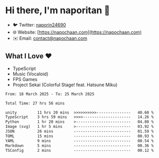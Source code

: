 # Hi there, I'm naporitan 👋

- 🐦 Twitter: [naporin24690](https://twitter.com/naporin24690)
- 🌐 Website: [https://napochaan.com](https://napochaan.com)
- ✉️ Email: [contact@napochaan.com](mailto:contact@napochaan.com)

## What I Love ❤️
- TypeScript
- Music (Vocaloid)
- FPS Games
- Project Sekai (Colorful Stage! feat. Hatsune Miku)

<!--START_SECTION:waka-->

```txt
From: 18 March 2025 - To: 25 March 2025

Total Time: 27 hrs 56 mins

unity         11 hrs 20 mins  >>>>>>>>>>---------------   40.60 %
TypeScript    3 hrs 59 mins   >>>>---------------------   14.26 %
Python        1 hr 20 mins    >------------------------   04.80 %
Image (svg)   1 hr 5 mins     >------------------------   03.92 %
JSON          26 mins         -------------------------   01.59 %
TOML          15 mins         -------------------------   00.93 %
YAML          9 mins          -------------------------   00.54 %
Markdown      5 mins          -------------------------   00.36 %
TSConfig      2 mins          -------------------------   00.12 %
```

<!--END_SECTION:waka-->

